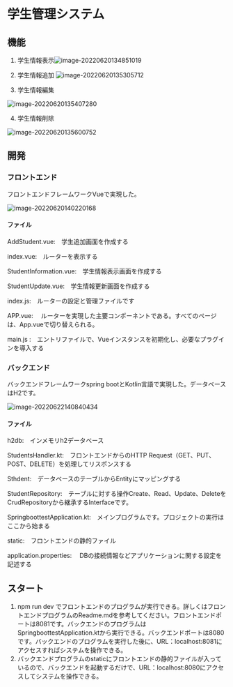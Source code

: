 # 学生管理システム

## 機能

1. 学生情報表示![image-20220620134851019](https://user-images.githubusercontent.com/57182515/174953184-e354de93-cb49-4a4e-9ea1-8b401b71c439.png)

2. 学生情報追加
![image-20220620135305712](https://user-images.githubusercontent.com/57182515/174953230-dc71ad86-0894-4e6c-93cf-d6c024cb32af.png)


3. 学生情報編集

![image-20220620135407280](https://user-images.githubusercontent.com/57182515/174953271-92d4bcc2-44d0-40d0-8dbd-8a830c5d2efa.png)


4. 学生情報削除

![image-20220620135600752](https://user-images.githubusercontent.com/57182515/174953313-727e57a2-1b6a-44af-b0a9-dca15944a0e8.png)




## 開発

### フロントエンド

フロントエンドフレームワークVueで実現した。


![image-20220620140220168](https://user-images.githubusercontent.com/57182515/174953343-6f8eb05e-6653-4c37-8cc4-84451e56591d.png)



#### ファイル

AddStudent.vue:　学生追加画面を作成する

index.vue:　ルーターを表示する

StudentInformation.vue:　学生情報表示画面を作成する

StudentUpdate.vue:　学生情報更新画面を作成する

index.js:　ルーターの設定と管理ファイルです

APP.vue: 　ルーターを実現した主要コンポーネントである。すべてのページは、App.vueで切り替えられる。

main.js :　エントリファイルで、Vueインスタンスを初期化し、必要なプラグインを導入する

### バックエンド

バックエンドフレームワークspring bootとKotlin言語で実現した。データベースはH2です。

![image-20220622140840434](https://user-images.githubusercontent.com/57182515/174953401-5b87100b-b582-4581-8bb6-ac82632055df.png)


#### ファイル

h2db:　インメモリh2データベース

StudentsHandler.kt:　フロントエンドからのHTTP Request（GET、PUT、POST、DELETE）を処理してリスポンスする

Sthdent:　データベースのテーブルからEntityにマッピングする

StudentRepository:　テーブルに対する操作Create、Read、Update、DeleteをCrudRepositoryから継承するInterfaceです。

SpringboottestApplication.kt:　メインプログラムです。プロジェクトの実行はここから始まる

static:　フロントエンドの静的ファイル

application.properties: 　DBの接続情報などアプリケーションに関する設定を記述する

## スタート

1. npm run dev でフロントエンドのプログラムが実行できる。詳しくはフロントエンドプログラムのReadme.mdを参考してください。フロントエンドポートは8081です。バックエンドのプログラムはSpringboottestApplication.ktから実行できる。バックエンドポートは8080です。バックエンドのプログラムを実行した後に、URL：localhost:8081にアクセスすればシステムを操作できる。
2. バックエンドプログラムのstaticにフロントエンドの静的ファイルが入っているので、バックエンドを起動するだけで、URL：localhost:8080にアクセスしてシステムを操作できる。
